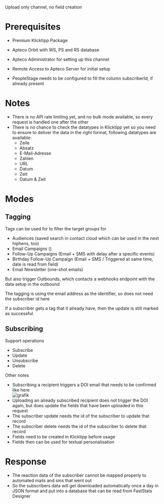Upload only channel, no field creation


# Prerequisites

- Premium Klicktipp Package
- Apteco Orbit with WS, PS and RS database
- Apteco Administrator for setting up this channel
- Remote Access to Apteco Server for initial setup

- PeopleStage needs to be configured to fill the column subscriberId, if already present

# Notes

- There is no API rate limiting yet, and no bulk mode available, so every request is handled one after the other
- There is no chance to check the datatypes in Klicktipp yet so you need to ensure to deliver the data in the right format, following datatypes are available:
  - Zeile
  - Absatz
  - E-Mail-Adresse
  - Zahlen
  - URL
  - Datum
  - Zeit
  - Datum & Zeit

# Modes

## Tagging

Tags can be used for to filter the target groups for
 - Audiences (saved search in contact cloud which can be used in the next hiphens, too)
 - Email Campaigns ()
 - Follow-Up Campaigns (Email + SMS with delay after a specific events)
 - Birthday Follow-Up Campaign (Email + SMS / Triggered at same time, date is read from field)
 - Email Newsletter (one-shot emails)

But also trigger Outbounds, which contacts a webhooks endpoint with the data setup in the outbound

The tagging is using the email address as the identifier, so does not need the subscriber id here

If a subscriber gets a tag that it already have, then the update is still marked as successful.

## Subscribing

Support operations
- Subscribe
- Update
- Unsubscribe
- Delete

Other notes

- Subscribing a recipient triggers a DOI email that needs to be confirmed like here <br/>![grafik](https://user-images.githubusercontent.com/14135678/136199457-50da0eae-cfad-46fa-9c71-b157b6e3930a.png)
- Uploading an already subscribed recipient does not trigger the DOI again, but does update the fields that have been uploaded in this request
- The subscriber update needs the id of the subscriber to update that record
- The subscriber delete needs the id of the subscriber to delete that record
- Fields need to be created in Klicktipp before usage
- Fields then can be used for textual personalisation

# Response

- The reaction data of the subscriber cannot be mapped properly to automated mails and sms that went out
- So the subscribers data will get downloaded automatically once a day in JSON format and put into a database that can be read from FastStats Designer


